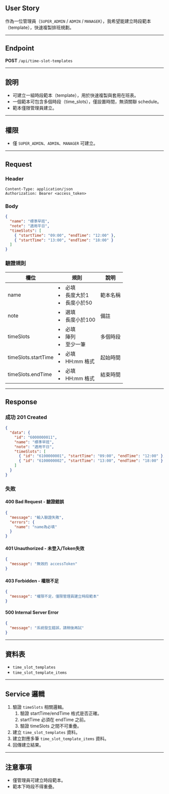 ## User Story

作為一位管理員（`SUPER_ADMIN` / `ADMIN` / `MANAGER`），我希望能建立時段範本（template），快速複製排班規劃。

---

## Endpoint

**POST** `/api/time-slot-templates`

---

## 說明

- 可建立一組時段範本（template），用於快速複製與套用在班表。
- 一個範本可包含多個時段（time_slots），僅設置時間，無須關聯 schedule。
- 範本僅限管理員建立。

---

## 權限

- 僅 `SUPER_ADMIN`、`ADMIN`、`MANAGER` 可建立。

---

## Request

### Header

```http
Content-Type: application/json
Authorization: Bearer <access_token>
```

### Body

```json
{
  "name": "標準早班",
  "note": "適用平日",
  "timeSlots": [
    { "startTime": "09:00", "endTime": "12:00" },
    { "startTime": "13:00", "endTime": "18:00" }
  ]
}
```

### 驗證規則

| 欄位                | 規則                                | 說明     |
| ------------------- | ----------------------------------- | -------- |
| name                | <li>必填<li>長度大於1<li>長度小於50 | 範本名稱 |
| note                | <li>選填<li>長度小於100             | 備註     |
| timeSlots           | <li>必填<li>陣列<li>至少一筆        | 多個時段 |
| timeSlots.startTime | <li>必填<li>HH:mm 格式              | 起始時間 |
| timeSlots.endTime   | <li>必填<li>HH:mm 格式              | 結束時間 |

---

## Response

### 成功 201 Created

```json
{
  "data": {
    "id": "6000000011",
    "name": "標準早班",
    "note": "適用平日",
    "timeSlots": [
      { "id": "6100000001", "startTime": "09:00", "endTime": "12:00" },
      { "id": "6100000002", "startTime": "13:00", "endTime": "18:00" }
    ]
  }
}
```

### 失敗

#### 400 Bad Request - 驗證錯誤

```json
{
  "message": "輸入驗證失敗",
  "errors": {
    "name": "name為必填"
  }
}
```

#### 401 Unauthorized - 未登入/Token失效

```json
{
  "message": "無效的 accessToken"
}
```

#### 403 Forbidden - 權限不足

```json
{
  "message": "權限不足，僅限管理員建立時段範本"
}
```

#### 500 Internal Server Error

```json
{
  "message": "系統發生錯誤，請稍後再試"
}
```

---

## 資料表

- `time_slot_templates`
- `time_slot_template_items`

---

## Service 邏輯

1. 驗證 `timeSlots` 相關邏輯。
   1. 驗證 startTime/endTime 格式是否正確。
   2. startTime 必須在 endTime 之前。
   3. 驗證 timeSlots 之間不可重疊。
2. 建立 `time_slot_templates` 資料。
3. 建立對應多筆 `time_slot_template_items` 資料。
4. 回傳建立結果。

---

## 注意事項

- 僅管理員可建立時段範本。
- 範本下時段不得重疊。

